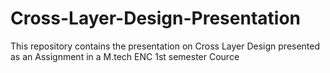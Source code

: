 # Cross-Layer-Design-Presentation
This repository contains the presentation on Cross Layer Design presented as an Assignment in a M.tech ENC 1st semester Cource
